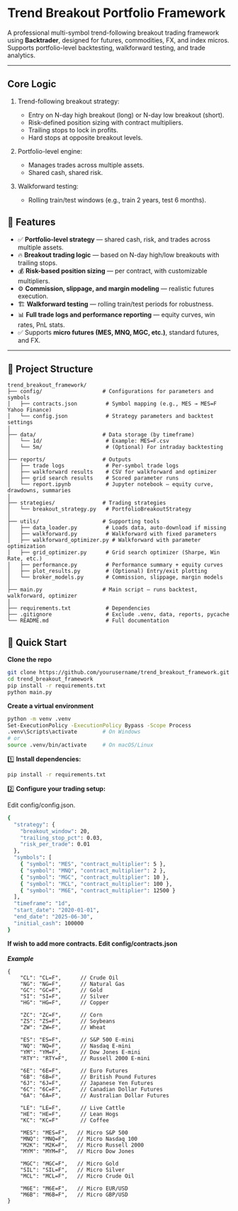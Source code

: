 # Trend Breakout Portfolio Framework

A professional multi-symbol trend-following breakout trading framework using **Backtrader**, designed for futures, commodities, FX, and index micros. Supports portfolio-level backtesting, walkforward testing, and trade analytics.

---
## Core Logic
1. Trend-following breakout strategy:
    - Entry on N-day high breakout (long) or N-day low breakout (short).
    - Risk-defined position sizing with contract multipliers.
    - Trailing stops to lock in profits.
    - Hard stops at opposite breakout levels.

2. Portfolio-level engine:
    - Manages trades across multiple assets.
    - Shared cash, shared risk.

3. Walkforward testing:
    - Rolling train/test windows (e.g., train 2 years, test 6 months).

## 🚀 Features

- ✅ **Portfolio-level strategy** — shared cash, risk, and trades across multiple assets.
- 🔥 **Breakout trading logic** — based on N-day high/low breakouts with trailing stops.
- 💰 **Risk-based position sizing** — per contract, with customizable multipliers.
- ⚙️ **Commission, slippage, and margin modeling** — realistic futures execution.
- 🏗️ **Walkforward testing** — rolling train/test periods for robustness.
- 📊 **Full trade logs and performance reporting** — equity curves, win rates, PnL stats.
- ✅ Supports **micro futures (MES, MNQ, MGC, etc.)**, standard futures, and FX.

---

## 📁 Project Structure

```plaintext
trend_breakout_framework/
├── config/                   # Configurations for parameters and symbols
│   ├── contracts.json         # Symbol mapping (e.g., MES → MES=F Yahoo Finance)
│   └── config.json            # Strategy parameters and backtest settings
│
├── data/                     # Data storage (by timeframe)
│   └── 1d/                    # Example: MES=F.csv
│   └── 5m/                    # (Optional) For intraday backtesting
│
├── reports/                  # Outputs
│   ├── trade logs             # Per-symbol trade logs
│   ├── walkforward results    # CSV for walkforward and optimizer
│   ├── grid search results    # Scored parameter runs
│   └── report.ipynb           # Jupyter notebook — equity curve, drawdowns, summaries
│
├── strategies/               # Trading strategies
│   └── breakout_strategy.py   # PortfolioBreakoutStrategy
│
├── utils/                    # Supporting tools
│   ├── data_loader.py         # Loads data, auto-download if missing
│   ├── walkforward.py         # Walkforward with fixed parameters
│   ├── walkforward_optimizer.py # Walkforward with parameter optimization
│   ├── grid_optimizer.py      # Grid search optimizer (Sharpe, Win Rate, etc.)
│   ├── performance.py         # Performance summary + equity curves
│   ├── plot_results.py        # (Optional) Entry/exit plotting
│   └── broker_models.py       # Commission, slippage, margin models
│
├── main.py                   # Main script — runs backtest, walkforward, optimizer
│
├── requirements.txt           # Dependencies
├── .gitignore                 # Exclude .venv, data, reports, pycache
└── README.md                  # Full documentation

```

## 🚀 Quick Start

**Clone the repo**
```bash
git clone https://github.com/yourusername/trend_breakout_framework.git
cd trend_breakout_framework
pip install -r requirements.txt
python main.py
```

**Create a virtual environment**
```bash
python -m venv .venv
Set-ExecutionPolicy -ExecutionPolicy Bypass -Scope Process
.venv\Scripts\activate        # On Windows
# or
source .venv/bin/activate     # On macOS/Linux
```

1️⃣ **Install dependencies:**

```bash
pip install -r requirements.txt
```

2️⃣ **Configure your trading setup:**

Edit config/config.json.
```bash
{
  "strategy": {
    "breakout_window": 20,
    "trailing_stop_pct": 0.03,
    "risk_per_trade": 0.01
  },
  "symbols": [
    { "symbol": "MES", "contract_multiplier": 5 },
    { "symbol": "MNQ", "contract_multiplier": 2 },
    { "symbol": "MGC", "contract_multiplier": 10 },
    { "symbol": "MCL", "contract_multiplier": 100 },
    { "symbol": "M6E", "contract_multiplier": 12500 }
  ],
  "timeframe": "1d",
  "start_date": "2020-01-01",
  "end_date": "2025-06-30",
  "initial_cash": 100000
}
```

**If wish to add more contracts. Edit config/contracts.json**
<br><br>***Example***
```plaintext
{
    "CL": "CL=F",      // Crude Oil
    "NG": "NG=F",      // Natural Gas
    "GC": "GC=F",      // Gold
    "SI": "SI=F",      // Silver
    "HG": "HG=F",      // Copper

    "ZC": "ZC=F",      // Corn
    "ZS": "ZS=F",      // Soybeans
    "ZW": "ZW=F",      // Wheat

    "ES": "ES=F",      // S&P 500 E-mini
    "NQ": "NQ=F",      // Nasdaq E-mini
    "YM": "YM=F",      // Dow Jones E-mini
    "RTY": "RTY=F",    // Russell 2000 E-mini

    "6E": "6E=F",      // Euro Futures
    "6B": "6B=F",      // British Pound Futures
    "6J": "6J=F",      // Japanese Yen Futures
    "6C": "6C=F",      // Canadian Dollar Futures
    "6A": "6A=F",      // Australian Dollar Futures

    "LE": "LE=F",      // Live Cattle
    "HE": "HE=F",      // Lean Hogs
    "KC": "KC=F"       // Coffee

    "MES": "MES=F",   // Micro S&P 500
    "MNQ": "MNQ=F",   // Micro Nasdaq 100
    "M2K": "M2K=F",   // Micro Russell 2000
    "MYM": "MYM=F",   // Micro Dow Jones

    "MGC": "MGC=F",   // Micro Gold
    "SIL": "SIL=F",   // Micro Silver
    "MCL": "MCL=F",   // Micro Crude Oil

    "M6E": "M6E=F",   // Micro EUR/USD
    "M6B": "M6B=F",   // Micro GBP/USD
}
```
